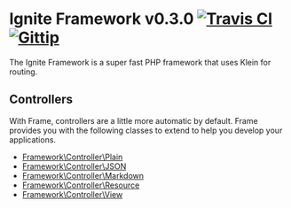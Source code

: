 Ignite Framework v0.3.0 [![Travis CI](http://origin.shields.io/travis-ci/TeamIgnite%2FFramework.png)](https://travis-ci.org/TeamIgnite/Framework)  [![Gittip](http://origin.shields.io/gittip/clone1018.png)](https://www.gittip.com/clone1018/)
=====

The Ignite Framework is a super fast PHP framework that uses Klein for routing.


Controllers
-----------
With Frame, controllers are a little more automatic by default. Frame provides
you with the following classes to extend to help you develop your applications.

* [Framework\Controller\Plain](https://github.com/TeamIgnite/Framework/wiki/Controllers#plain-controllers)
* [Framework\Controller\JSON](https://github.com/TeamIgnite/Framework/wiki/Controllers#json-controllers)
* [Framework\Controller\Markdown](https://github.com/TeamIgnite/Framework/wiki/Controllers#markdown-controllers)
* [Framework\Controller\Resource](https://github.com/TeamIgnite/Framework/wiki/Controllers#resource-controllers)
* [Framework\Controller\View](https://github.com/TeamIgnite/Framework/wiki/Controllers#view-controllers)
